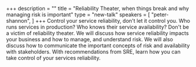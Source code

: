 +++
description = ""
title = "Reliability Theater, when things break and why managing risk is important"
type = "new-talk"
speakers = [
        "peter-shannon",
]
+++
Control your service reliability, don't let it control you. Who runs services in production? Who knows their service availability? Don't be a victim of reliability theater. We will discuss how service reliability impacts your business and how to manage, and understand risk. We will also discuss how to communicate the important concepts of risk and availability with stakeholders. With recommendations from SRE, learn how you can take control of your services reliability.